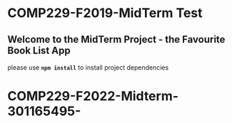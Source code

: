 # COMP229-F2019-MidTerm Test

## Welcome to the MidTerm Project - the Favourite Book List App

please use **`npm install`** to install project dependencies
# COMP229-F2022-Midterm-301165495-
